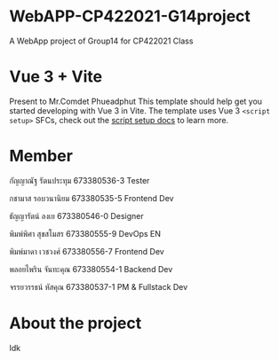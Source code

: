 # WebAPP-CP422021-G14project
A WebApp project of Group14 for CP422021 Class 
# Vue 3 + Vite

Present to Mr.Comdet Phueadphut
This template should help get you started developing with Vue 3 in Vite. The template uses Vue 3 `<script setup>` SFCs, check out the [script setup docs](https://v3.vuejs.org/api/sfc-script-setup.html#sfc-script-setup) to learn more.

# Member
กัญญาณัฐ รัตนประทุม	673380536-3	Tester

กชามาส รอบวนานิยม	673380535-5	Frontend Dev

ธัญญารัตน์ ลงเย	673380546-0	Designer

พิมพ์พิศา สุขสโมสร	673380555-9	DevOps EN

พิมพ์มาดา เวชวงศ์	673380556-7	Frontend Dev

พลอยไพริน จันทะคุณ	673380554-1	Backend Dev

จรรยวรรธน์ หัสคุณ	673380537-1	PM & Fullstack Dev

# About the project
Idk

